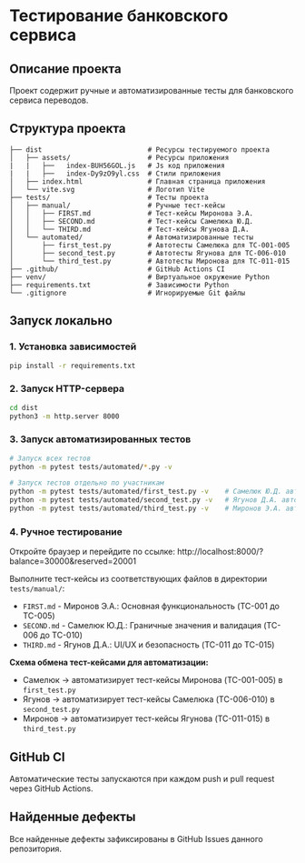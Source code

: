 # Тестирование банковского сервиса

## Описание проекта

Проект содержит ручные и автоматизированные тесты для банковского сервиса переводов.

## Структура проекта

```
├── dist                          # Ресурсы тестируемого проекта
│   ├── assets/                   # Ресурсы приложения
|   |   ├──   index-BUH56GOL.js   # Js код приложения
|   |   ├──   index-Dy9zO9yl.css  # Стили приложения
│   ├── index.html                # Главная страница приложения
│   └── vite.svg                  # Логотип Vite
├── tests/                        # Тесты проекта
│   ├── manual/                   # Ручные тест-кейсы
│   │   ├── FIRST.md              # Тест-кейсы Миронова Э.А.
│   │   ├── SECOND.md             # Тест-кейсы Самелюка Ю.Д.
│   │   └── THIRD.md              # Тест-кейсы Ягунова Д.А.
│   └── automated/                # Автоматизированные тесты
│       ├── first_test.py         # Автотесты Самелюка для TC-001-005
│       ├── second_test.py        # Автотесты Ягунова для TC-006-010
│       └── third_test.py         # Автотесты Миронова для TC-011-015
├── .github/                      # GitHub Actions CI
├── venv/                         # Виртуальное окружение Python
├── requirements.txt              # Зависимости Python
└── .gitignore                    # Игнорируемые Git файлы
```

## Запуск локально

### 1. Установка зависимостей

```bash
pip install -r requirements.txt
```

### 2. Запуск HTTP-сервера

```bash
cd dist
python3 -m http.server 8000
```

### 3. Запуск автоматизированных тестов

```bash
# Запуск всех тестов
python -m pytest tests/automated/*.py -v

# Запуск тестов отдельно по участникам
python -m pytest tests/automated/first_test.py -v    # Самелюк Ю.Д. автоматизирует TC-001-005 (Миронова)
python -m pytest tests/automated/second_test.py -v   # Ягунов Д.А. автоматизирует TC-006-010 (Самелюка)
python -m pytest tests/automated/third_test.py -v    # Миронов Э.А. автоматизирует TC-011-015 (Ягунова)
```

### 4. Ручное тестирование

Откройте браузер и перейдите по ссылке:
http://localhost:8000/?balance=30000&reserved=20001

Выполните тест-кейсы из соответствующих файлов в директории `tests/manual/`:

- `FIRST.md` - Миронов Э.А.: Основная функциональность (TC-001 до TC-005)
- `SECOND.md` - Самелюк Ю.Д.: Граничные значения и валидация (TC-006 до TC-010)
- `THIRD.md` - Ягунов Д.А.: UI/UX и безопасность (TC-011 до TC-015)

**Схема обмена тест-кейсами для автоматизации:**

- Самелюк → автоматизирует тест-кейсы Миронова (TC-001-005) в `first_test.py`
- Ягунов → автоматизирует тест-кейсы Самелюка (TC-006-010) в `second_test.py`
- Миронов → автоматизирует тест-кейсы Ягунова (TC-011-015) в `third_test.py`

## GitHub CI

Автоматические тесты запускаются при каждом push и pull request через GitHub Actions.

## Найденные дефекты

Все найденные дефекты зафиксированы в GitHub Issues данного репозитория.
